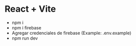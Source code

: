 # React + Vite

- npm i
- npm i firebase
- Agregar credenciales de firebase (Example: .env.example)
- npm run dev
